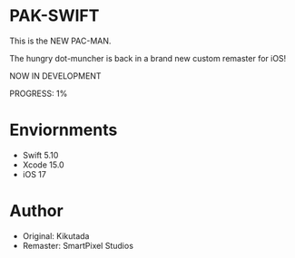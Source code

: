 # PAK-SWIFT

This is the NEW PAC-MAN.

The hungry dot-muncher is back in a brand new custom remaster for iOS!

NOW IN DEVELOPMENT

PROGRESS:
1%

# Enviornments

* Swift 5.10
* Xcode 15.0
* iOS 17

# Author

* Original: Kikutada
* Remaster: SmartPixel Studios

